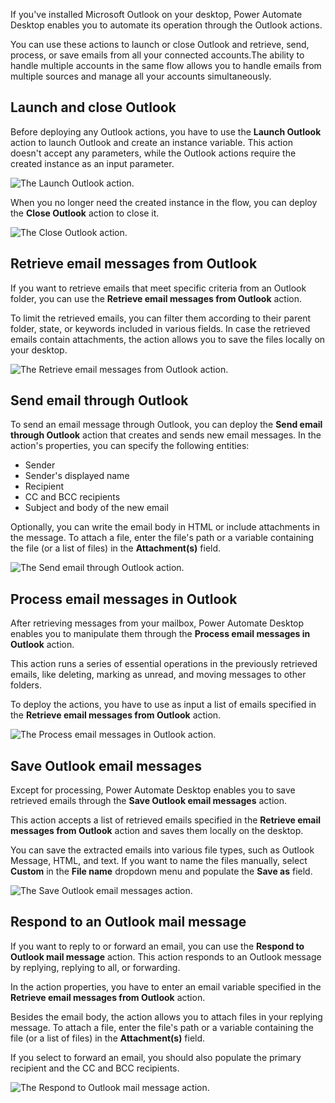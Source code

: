If you've installed Microsoft Outlook on your desktop, Power Automate Desktop enables you to automate its operation through the Outlook actions. 

You can use these actions to launch or close Outlook and retrieve, send, process, or save emails from all your connected accounts.The ability to handle multiple accounts in the same flow allows you to handle emails from multiple sources and manage all your accounts simultaneously. 

## Launch and close Outlook

Before deploying any Outlook actions, you have to use the **Launch Outlook** action to launch Outlook and create an instance variable. This action doesn't accept any parameters, while the Outlook actions require the created instance as an input parameter. 

![The Launch Outlook action.](..\media\launch-outlook-action.png)

When you no longer need the created instance in the flow, you can deploy the **Close Outlook** action to close it.

![The Close Outlook action.](..\media\close-outlook-action.png)

## Retrieve email messages from Outlook

If you want to retrieve emails that meet specific criteria from an Outlook folder, you can use the **Retrieve email messages from Outlook** action. 

To limit the retrieved emails, you can filter them according to their parent folder, state, or keywords included in various fields. In case the retrieved emails contain attachments, the action allows you to save the files locally on your desktop. 

![The Retrieve email messages from Outlook action.](..\media\retrieve-emails-outlook.png)

## Send email through Outlook

To send an email message through Outlook, you can deploy the **Send email through Outlook** action that creates and sends new email messages. In the action's properties, you can specify the following entities:

- Sender
- Sender's displayed name
- Recipient
- CC and BCC recipients
- Subject and body of the new email

Optionally, you can write the email body in HTML or include attachments in the message. To attach a file, enter the file's path or a variable containing the file (or a list of files) in the **Attachment(s)** field.

![The Send email through Outlook action.](..\media\send-email-outlook.png)

## Process email messages in Outlook

After retrieving messages from your mailbox, Power Automate Desktop enables you to manipulate them through the **Process email messages in Outlook** action.

This action runs a series of essential operations in the previously retrieved emails, like deleting, marking as unread, and moving messages to other folders. 

To deploy the actions, you have to use as input a list of emails specified in the **Retrieve email messages from Outlook** action. 

![The Process email messages in Outlook action.](..\media\process-emails-outlook.png)

## Save Outlook email messages

Except for processing, Power Automate Desktop enables you to save retrieved emails through the **Save Outlook email messages** action.

This action accepts a list of retrieved emails specified in the **Retrieve email messages from Outlook** action and saves them locally on the desktop. 

You can save the extracted emails into various file types, such as Outlook Message, HTML, and text. If you want to name the files manually, select **Custom** in the **File name** dropdown menu and populate the **Save as** field.

![The Save Outlook email messages action.](..\media\save-emails-outlook.png)

## Respond to an Outlook mail message

If you want to reply to or forward an email, you can use the **Respond to Outlook mail message** action. This action responds to an Outlook message by replying, replying to all, or forwarding. 

In the action properties, you have to enter an email variable specified in the **Retrieve email messages from Outlook** action.

Besides the email body, the action allows you to attach files in your replying message. To attach a file, enter the file's path or a variable containing the file (or a list of files) in the **Attachment(s)** field.

If you select to forward an email, you should also populate the primary recipient and the CC and BCC recipients.

![The Respond to Outlook mail message action.](..\media\respond-email-outlook.png)
